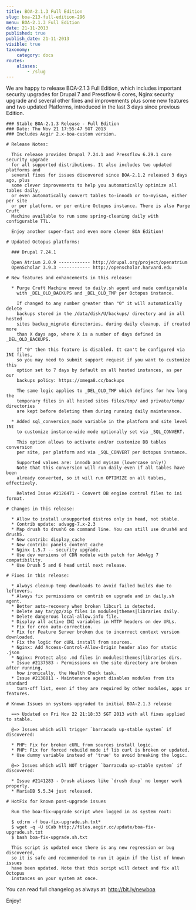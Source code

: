 ```yaml
---
title: BOA-2.1.3 Full Edition
slug: boa-213-full-edition-296
menu: BOA-2.1.3 Full Edition
date: 21-11-2013
published: true
publish_date: 21-11-2013
visible: true
taxonomy:
    category: docs
routes:
    aliases:
        - /slug
---
```


 We are happy to release BOA-2.1.3 Full Edition, which includes important security upgrades for Drupal 7 and Pressflow 6 cores, Nginx security upgrade and several other fixes and improvements plus some new features and two updated Platforms, introduced in the last 3 days since previous Edition.

 
    ### Stable BOA-2.1.3 Release - Full Edition
    ### Date: Thu Nov 21 17:55:47 SGT 2013
    ### Includes Aegir 2.x-boa-custom version.
    
    # Release Notes:
    
      This release provides Drupal 7.24.1 and Pressflow 6.29.1 core security upgrade
      for all supported distributions. It also includes two updated platforms and
      several fixes for issues discovered since BOA-2.1.2 released 3 days ago, plus
      some clever improvements to help you automatically optimize all tables daily,
      or even automatically convert tables to-innodb or to-myisam, either per site
      or per platform, or per entire Octopus instance. There is also Purge Cruft
      Machine available to run some spring-cleaning daily with configurable TTL.
    
      Enjoy another super-fast and even more clever BOA Edition!
    
    # Updated Octopus platforms:
    
      ### Drupal 7.24.1
    
      Open Atrium 2.0.9 ------------ http://drupal.org/project/openatrium
      OpenScholar 3.9.3 ------------ http://openscholar.harvard.edu
    
    # New features and enhancements in this release:
    
      * Purge Cruft Machine moved to daily.sh agent and made configurable
        with _DEL_OLD_BACKUPS and _DEL_OLD_TMP per Octopus instance.
    
        If changed to any number greater than "0" it will automatically delete
        backups stored in the /data/disk/U/backups/ directory and in all hosted
        sites backup_migrate directories, during daily cleanup, if created more
        than X days ago, where X is a number of days defined in _DEL_OLD_BACKUPS.
    
        If "0" then this feature is disabled. It can't be configured via INI files,
        so you may need to submit support request if you want to customize this
        option set to 7 days by default on all hosted instances, as per our
        backups policy: https://omega8.cc/backups
    
        The same logic applies to _DEL_OLD_TMP which defines for how long the
        temporary files in all hosted sites files/tmp/ and private/temp/ directories
        are kept before deleting them during running daily maintenance.
    
      * Added sql_conversion_mode variable in the platform and site level INI
        to customize instance-wide mode optionally set via _SQL_CONVERT.
    
        This option allows to activate and/or customize DB tables conversion
        per site, per platform and via _SQL_CONVERT per Octopus instance.
    
        Supported values are: innodb and myisam (lowercase only!)
        Note that this conversion will run daily even if all tables have been
        already converted, so it will run OPTIMIZE on all tables, effectively.
    
        Related Issue #2126471 - Convert DB engine control files to ini format.
    
    # Changes in this release:
    
      * Allow to install unsupported distros only in head, not stable.
      * Contrib update: advagg-7.x-2.3
      * Map drush to drush6 on command line. You can still use drush4 and drush5.
      * New contrib: display_cache
      * New contrib: panels_content_cache
      * Nginx 1.5.7 -- security upgrade.
      * Use dev versions of CDN module with patch for AdvAgg 7 compatibility.
      * Use Drush 5 and 6 head until next release.
    
    # Fixes in this release:
    
      * Always cleanup temp downloads to avoid failed builds due to leftovers.
      * Always fix permissions on contrib on upgrade and in daily.sh agent.
      * Better auto-recovery when broken libcurl is detected.
      * Delete any tar/gz/zip files in modules|themes|libraries daily.
      * Delete dangerous local-allow.info file.
      * Display all active INI variables in HTTP headers on dev URLs.
      * Fix for cron auto-correction.
      * Fix for Feature Server broken due to incorrect context version downloaded.
      * Fix the logic for cURL install from sources.
      * Nginx: Add Access-Control-Allow-Origin header also for static .json
      * Nginx: Protect also .md files in modules|themes|libraries dirs.
      * Issue #2137583 - Permissions on the site directory are broken after running,
        how ironically, the Health Check task.
      * Issue #2138811 - Maintenance agent disables modules from its standard
        turn-off list, even if they are required by other modules, apps or features.
    
    # Known Issues on systems upgraded to initial BOA-2.1.3 release
    
      ==> Updated on Fri Nov 22 21:18:33 SGT 2013 with all fixes applied to stable.
    
      @=> Issues which will trigger `barracuda up-stable system` if discovered:
    
      * PHP: Fix for broken cURL from sources install logic.
      * PHP: Fix for forced rebuild mode if lib curl is broken or updated.
      * Use dummy variable instead of 'true' to avoid breaking the logic.
    
      @=> Issues which will NOT trigger `barracuda up-stable system` if discovered:
    
      * Issue #2141283 - Drush aliases like `drush dbup` no longer work properly.
      * MariaDB 5.5.34 just released.
    
    # HotFix for known post-upgrade issues
    
      Run the boa-fix-upgrade script when logged in as system root:
    
      $ cd;rm -f boa-fix-upgrade.sh.txt*
      $ wget -q -U iCab http://files.aegir.cc/update/boa-fix-upgrade.sh.txt
      $ bash boa-fix-upgrade.sh.txt
    
      This script is updated once there is any new regression or bug discovered,
      so it is safe and recommended to run it again if the list of known issues
      have been updated. Note that this script will detect and fix all Octopus
      instances on your system at once.
    


 You can read full changelog as always at: http://bit.ly/newboa

Enjoy!